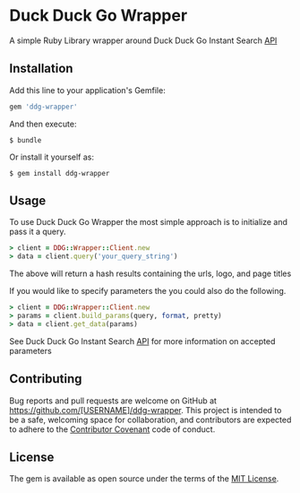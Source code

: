 # Duck Duck Go Wrapper

A simple Ruby Library wrapper around Duck Duck Go Instant Search [API](https://duckduckgo.com/api)

## Installation

Add this line to your application's Gemfile:

```ruby
gem 'ddg-wrapper'
```

And then execute:

    $ bundle

Or install it yourself as:

    $ gem install ddg-wrapper

## Usage
To use Duck Duck Go Wrapper the most simple approach is to initialize and pass it a query.
```ruby
> client = DDG::Wrapper::Client.new
> data = client.query('your_query_string')
```
The above will return a hash results containing the urls, logo, and page titles

If you would like to specify parameters the you could also do the following.
```ruby
> client = DDG::Wrapper::Client.new
> params = client.build_params(query, format, pretty)
> data = client.get_data(params)
```
See Duck Duck Go Instant Search [API](https://duckduckgo.com/api) for more information on accepted parameters

## Contributing

Bug reports and pull requests are welcome on GitHub at https://github.com/[USERNAME]/ddg-wrapper. This project is intended to be a safe, welcoming space for collaboration, and contributors are expected to adhere to the [Contributor Covenant](http://contributor-covenant.org) code of conduct.


## License

The gem is available as open source under the terms of the [MIT License](http://opensource.org/licenses/MIT).

